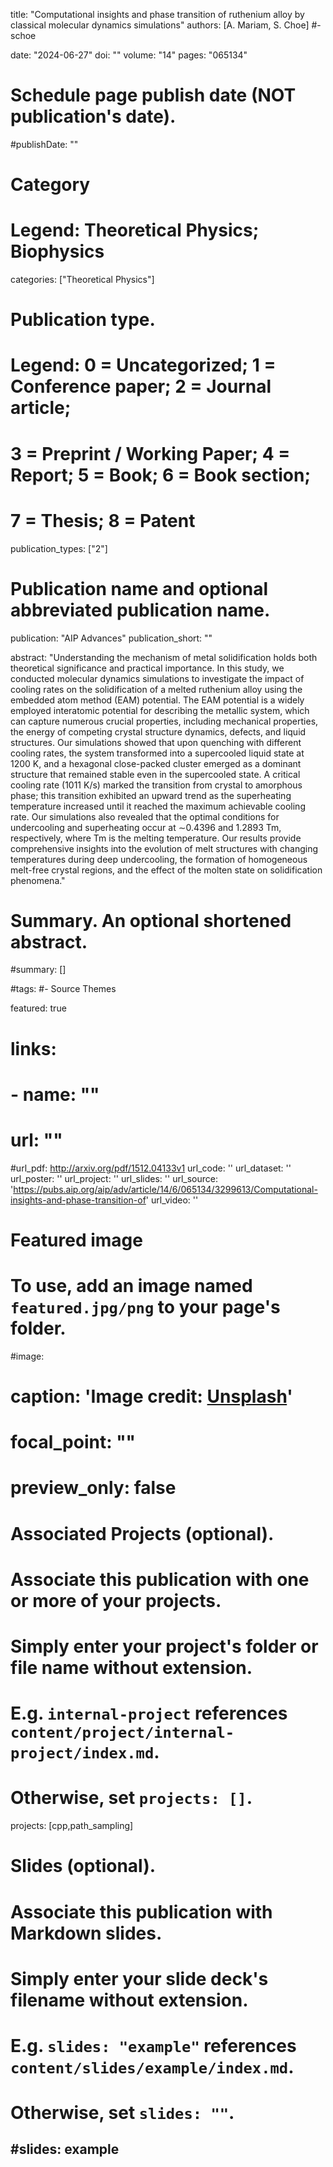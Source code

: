 title: "Computational insights and phase transition of ruthenium alloy by classical molecular dynamics simulations"
authors: [A. Mariam, S. Choe]
#- schoe

date: "2024-06-27"
doi: ""
volume: "14"
pages: "065134"

# Schedule page publish date (NOT publication's date).
#publishDate: ""

# Category
# Legend:  Theoretical Physics; Biophysics
categories: ["Theoretical Physics"]

# Publication type.
# Legend: 0 = Uncategorized; 1 = Conference paper; 2 = Journal article;
# 3 = Preprint / Working Paper; 4 = Report; 5 = Book; 6 = Book section;
# 7 = Thesis; 8 = Patent
publication_types: ["2"]

# Publication name and optional abbreviated publication name.
publication: "AIP Advances"
publication_short: ""

abstract: "Understanding the mechanism of metal solidification holds both theoretical significance and practical importance. In this study, we conducted molecular dynamics simulations to investigate the impact of cooling rates on the solidification of a melted ruthenium alloy using the embedded atom method (EAM) potential. The EAM potential is a widely employed interatomic potential for describing the metallic system, which can capture numerous crucial properties, including mechanical properties, the energy of competing crystal structure dynamics, defects, and liquid structures. Our simulations showed that upon quenching with different cooling rates, the system transformed into a supercooled liquid state at 1200 K, and a hexagonal close-packed cluster emerged as a dominant structure that remained stable even in the supercooled state. A critical cooling rate (1011 K/s) marked the transition from crystal to amorphous phase; this transition exhibited an upward trend as the superheating temperature increased until it reached the maximum achievable cooling rate. Our simulations also revealed that the optimal conditions for undercooling and superheating occur at ∼0.4396 and 1.2893 Tm, respectively, where Tm is the melting temperature. Our results provide comprehensive insights into the evolution of melt structures with changing temperatures during deep undercooling, the formation of homogeneous melt-free crystal regions, and the effect of the molten state on solidification phenomena."

# Summary. An optional shortened abstract.
#summary: []

#tags:
#- Source Themes

featured: true

# links:
# - name: ""
#   url: ""
#url_pdf: http://arxiv.org/pdf/1512.04133v1
url_code: ''
url_dataset: ''
url_poster: ''
url_project: ''
url_slides: ''
url_source: 'https://pubs.aip.org/aip/adv/article/14/6/065134/3299613/Computational-insights-and-phase-transition-of'
url_video: ''

# Featured image
# To use, add an image named `featured.jpg/png` to your page's folder.
#image:
#  caption: 'Image credit: [**Unsplash**](https://unsplash.com/photos/jdD8gXaTZsc)'
#  focal_point: ""
#  preview_only: false

# Associated Projects (optional).
#   Associate this publication with one or more of your projects.
#   Simply enter your project's folder or file name without extension.
#   E.g. `internal-project` references `content/project/internal-project/index.md`.
#   Otherwise, set `projects: []`.
projects: [cpp,path_sampling]

# Slides (optional).
#   Associate this publication with Markdown slides.
#   Simply enter your slide deck's filename without extension.
#   E.g. `slides: "example"` references `content/slides/example/index.md`.
#   Otherwise, set `slides: ""`.
#slides: example
---


